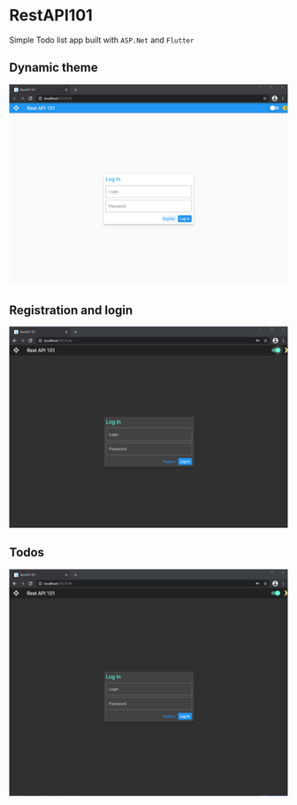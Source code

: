 # RestAPI101

Simple Todo list app built with `ASP.Net` and `Flutter`

## Dynamic theme

![Dynamic theme](Readme_gifs/front_v0.1_theme.gif)

## Registration and login

![Registration and login](Readme_gifs/front_v0.1_register.gif)

## Todos

![Todos](Readme_gifs/front_v0.1_todos.gif)
